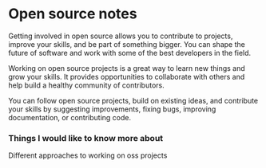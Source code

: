 # Open source notes


Getting involved in open source allows you to contribute to projects, improve your skills, and be part of something bigger. You can shape the future of software and work with some of the best developers in the field.

Working on open source projects is a great way to learn new things and grow your skills. It provides opportunities to collaborate with others and help build a healthy community of contributors.

 You can follow open source projects, build on existing ideas, and contribute your skills by suggesting improvements, fixing bugs, improving documentation, or contributing code.



### Things I would like to know more about

Different approaches to working on oss projects